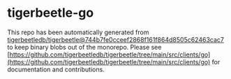 # tigerbeetle-go
This repo has been automatically generated from [tigerbeetledb/tigerbeetle@744b7fe0cceef2868f161f864d8505c62463cac7](https://github.com/tigerbeetledb/tigerbeetle/commit/744b7fe0cceef2868f161f864d8505c62463cac7) to keep binary blobs out of the monorepo. Please see [https://github.com/tigerbeetledb/tigerbeetle/tree/main/src/clients/go](https://github.com/tigerbeetledb/tigerbeetle/tree/main/src/clients/go) for documentation and contributions.
